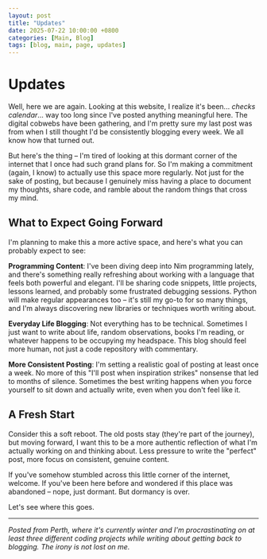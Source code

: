 ```yaml
---
layout: post
title: "Updates"
date: 2025-07-22 10:00:00 +0800
categories: [Main, Blog]
tags: [blog, main, page, updates]
---
```


# Updates

Well, here we are again. Looking at this website, I realize it's been... _checks calendar_... way too long since I've posted anything meaningful here. The digital cobwebs have been gathering, and I'm pretty sure my last post was from when I still thought I'd be consistently blogging every week. We all know how that turned out.

But here's the thing – I'm tired of looking at this dormant corner of the internet that I once had such grand plans for. So I'm making a commitment (again, I know) to actually use this space more regularly. Not just for the sake of posting, but because I genuinely miss having a place to document my thoughts, share code, and ramble about the random things that cross my mind.

## What to Expect Going Forward

I'm planning to make this a more active space, and here's what you can probably expect to see:

**Programming Content**: I've been diving deep into Nim programming lately, and there's something really refreshing about working with a language that feels both powerful and elegant. I'll be sharing code snippets, little projects, lessons learned, and probably some frustrated debugging sessions. Python will make regular appearances too – it's still my go-to for so many things, and I'm always discovering new libraries or techniques worth writing about.

**Everyday Life Blogging**: Not everything has to be technical. Sometimes I just want to write about life, random observations, books I'm reading, or whatever happens to be occupying my headspace. This blog should feel more human, not just a code repository with commentary.

**More Consistent Posting**: I'm setting a realistic goal of posting at least once a week. No more of this "I'll post when inspiration strikes" nonsense that led to months of silence. Sometimes the best writing happens when you force yourself to sit down and actually write, even when you don't feel like it.

## A Fresh Start

Consider this a soft reboot. The old posts stay (they're part of the journey), but moving forward, I want this to be a more authentic reflection of what I'm actually working on and thinking about. Less pressure to write the "perfect" post, more focus on consistent, genuine content.

If you've somehow stumbled across this little corner of the internet, welcome. If you've been here before and wondered if this place was abandoned – nope, just dormant. But dormancy is over.

Let's see where this goes.

---

_Posted from Perth, where it's currently winter and I'm procrastinating on at least three different coding projects while writing about getting back to blogging. The irony is not lost on me._
